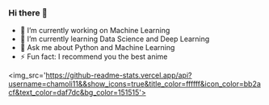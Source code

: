 ### Hi there 👋
- 🔭 I’m currently working on Machine Learning
- 🌱 I’m currently learning Data Science and Deep Learning
- 💬 Ask me about Python and Machine Learning
- ⚡ Fun fact: I recommend you the best anime

<img_src='https://github-readme-stats.vercel.app/api?username=chamoli11&&show_icons=true&title_color=ffffff&icon_color=bb2acf&text_color=daf7dc&bg_color=151515'>
